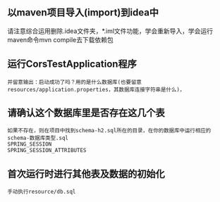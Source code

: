 ## 以maven项目导入(import)到idea中  
请注意综合运用删除.idea文件夹，*.iml文件功能，学会重新导入，学会运行maven命令mvn compile去下载依赖包

## 运行CorsTestApplication程序
    并留意输出：启动成功了吗？用的是什么数据库(也要留意resources/application.properties，其数据库连接字符串是什么)，
    
## 请确认这个数据库里是否存在这几个表
    如果不存在，则在项目中找到schema-h2.sql所在的目录，在你的数据库中运行相应的schema-数据库类型.sql
    SPRING_SESSION 
    SPRING_SESSION_ATTRIBUTES 
        
##  首次运行时进行其他表及数据的初始化 
    手动执行resource/db.sql
    
    

